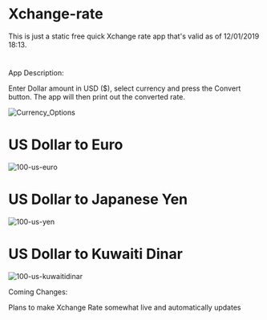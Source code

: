 # Xchange-rate

This is just a static free quick Xchange rate app that's valid as of 12/01/2019 18:13.
#
App Description:

  Enter Dollar amount in USD ($), select currency and press the Convert button. The app will then print
  out the converted rate.
  
  ![Currency_Options](README%20Images/currency-options.png)
  
  # US Dollar to Euro
  ![100-us-euro](README%20Images/100-us-euro.png)
  
  # US Dollar to Japanese Yen
  ![100-us-yen](README%20Images/100-us-yen.png)
  
  # US Dollar to Kuwaiti Dinar
  ![100-us-kuwaitidinar](README%20Images/100-us-kuwaitidinar.png)
  
  
Coming Changes:

  Plans to make Xchange Rate somewhat live and automatically updates
